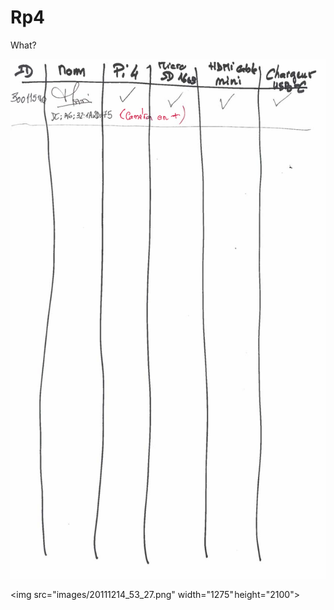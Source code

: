 # Rp4


What?


![image](images/20111214_53_27.png)

  <img src="images/20111214_53_27.png" width="1275" height="2100"></img>

